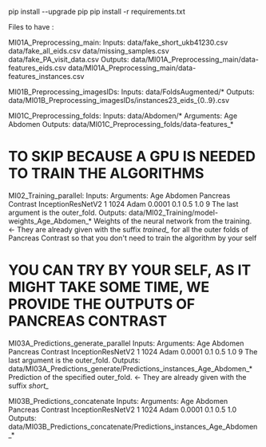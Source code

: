 pip install --upgrade pip
pip install -r requirements.txt

Files to have : 

MI01A_Preprocessing_main:
Inputs:
    data/fake_short_ukb41230.csv
    data/fake_all_eids.csv
    data/missing_samples.csv
    data/fake_PA_visit_data.csv
Outputs:
    data/MI01A_Preprocessing_main/data-features_eids.csv
    data/MI01A_Preprocessing_main/data-features_instances.csv


MI01B_Preprocessing_imagesIDs:
Inputs:
    data/FoldsAugmented/*
Outputs:
    data/MI01B_Preprocessing_imagesIDs/instances23_eids_{0..9}.csv

MI01C_Preprocessing_folds:
Inputs:
    data/Abdomen/*
    Arguments: Age Abdomen
Outputs:
    data/MI01C_Preprocessing_folds/data-features_*

# TO SKIP BECAUSE A GPU IS NEEDED TO TRAIN THE ALGORITHMS
MI02_Training_parallel:
Inputs:
    Arguments: Age Abdomen Pancreas Contrast InceptionResNetV2 1 1024 Adam 0.0001 0.1 0.5 1.0 9
               The last argument is the outer_fold.
Outputs:
    data/MI02_Training/model-weights_Age_Abdomen_*
    Weights of the neural network from the training. <- They are already given with the suffix *trained_* for all the outer folds of Pancreas Contrast so that you don't need to train the algorithm by your self

# YOU CAN TRY BY YOUR SELF, AS IT MIGHT TAKE SOME TIME, WE PROVIDE THE OUTPUTS OF PANCREAS CONTRAST
MI03A_Predictions_generate_parallel
Inputs:
    Arguments: Age Abdomen Pancreas Contrast InceptionResNetV2 1 1024 Adam 0.0001 0.1 0.5 1.0 9
               The last argument is the outer_fold.
Outputs:
    data/MI03A_Predictions_generate/Predictions_instances_Age_Abdomen_*
    Prediction of the specified outer_fold. <- They are already given with the suffix *short_*

MI03B_Predictions_concatenate
Inputs:
    Arguments: Age Abdomen Pancreas Contrast InceptionResNetV2 1 1024 Adam 0.0001 0.1 0.5 1.0
Outputs:
    data/MI03B_Predictions_concatenate/Predictions_instances_Age_Abdomen_*
